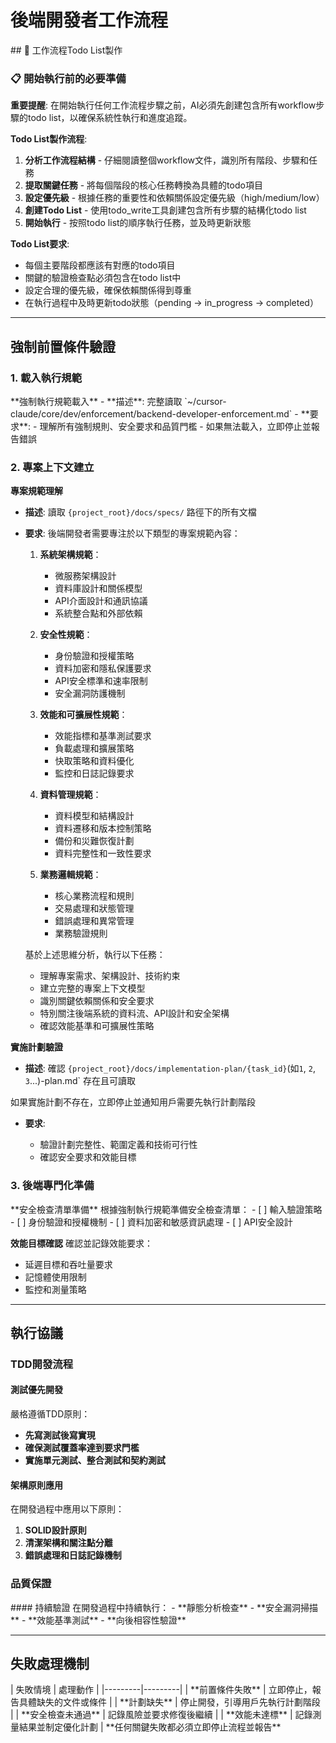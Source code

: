 # 後端開發者工作流程

<enforcement>
## 🔄 工作流程Todo List製作

### 📋 開始執行前的必要準備

**重要提醒**: 在開始執行任何工作流程步驟之前，AI必須先創建包含所有workflow步驟的todo list，以確保系統性執行和進度追蹤。

**Todo List製作流程**:
1. **分析工作流程結構** - 仔細閱讀整個workflow文件，識別所有階段、步驟和任務
2. **提取關鍵任務** - 將每個階段的核心任務轉換為具體的todo項目
3. **設定優先級** - 根據任務的重要性和依賴關係設定優先級（high/medium/low）
4. **創建Todo List** - 使用todo_write工具創建包含所有步驟的結構化todo list
5. **開始執行** - 按照todo list的順序執行任務，並及時更新狀態

**Todo List要求**:
- 每個主要階段都應該有對應的todo項目
- 關鍵的驗證檢查點必須包含在todo list中
- 設定合理的優先級，確保依賴關係得到尊重
- 在執行過程中及時更新todo狀態（pending → in_progress → completed）
</enforcement>

---

<workflow type="backend-developer">

## 強制前置條件驗證
<mandatory-preconditions>

### 1. 載入執行規範

<stage name="載入執行規範" number="1" critical="true">
**強制執行規範載入**
- **描述**: 完整讀取 `~/cursor-claude/core/dev/enforcement/backend-developer-enforcement.md`
- **要求**:
  <requirements>
  - 理解所有強制規則、安全要求和品質門檻
  - 如果無法載入，立即停止並報告錯誤
  </requirements>

</stage>

### 2. 專案上下文建立

<stage name="專案上下文建立" number="2" critical="true">

**專案規範理解**

- **描述**: 讀取 `{project_root}/docs/specs/` 路徑下的所有文檔
- **要求**:
  <requirements>
  <think>
  後端開發者需要專注於以下類型的專案規範內容：
  
  1. **系統架構規範**：
     - 微服務架構設計
     - 資料庫設計和關係模型
     - API介面設計和通訊協議
     - 系統整合點和外部依賴
  
  2. **安全性規範**：
     - 身份驗證和授權策略
     - 資料加密和隱私保護要求
     - API安全標準和速率限制
     - 安全漏洞防護機制
  
  3. **效能和可擴展性規範**：
     - 效能指標和基準測試要求
     - 負載處理和擴展策略
     - 快取策略和資料優化
     - 監控和日誌記錄要求
  
  4. **資料管理規範**：
     - 資料模型和結構設計
     - 資料遷移和版本控制策略
     - 備份和災難恢復計劃
     - 資料完整性和一致性要求
  
  5. **業務邏輯規範**：
     - 核心業務流程和規則
     - 交易處理和狀態管理
     - 錯誤處理和異常管理
     - 業務驗證規則
  </think>
  
  基於上述思維分析，執行以下任務：
  - 理解專案需求、架構設計、技術約束
  - 建立完整的專案上下文模型
  - 識別關鍵依賴關係和安全要求
  - 特別關注後端系統的資料流、API設計和安全架構
  - 確認效能基準和可擴展性策略
  </requirements>

**實施計劃驗證**
- **描述**: 確認 `{project_root}/docs/implementation-plan/{task_id}`(如`1`, `2`, `3`...)-plan.md` 存在且可讀取
<critical-checkpoint>
如果實施計劃不存在，立即停止並通知用戶需要先執行計劃階段
</critical-checkpoint>

- **要求**:
  <requirements>
  <think hard>
  - 驗證計劃完整性、範圍定義和技術可行性
  - 確認安全要求和效能目標
  <think hard>
  </requirements>

</stage>

### 3. 後端專門化準備

<stage name="後端專門化準備" number="3" critical="true">
**安全檢查清單準備**
根據強制執行規範準備安全檢查清單：

<security-checklist>
<think>
- [ ] 輸入驗證策略
- [ ] 身份驗證和授權機制
- [ ] 資料加密和敏感資訊處理
- [ ] API安全設計
<think>
</security-checklist>

**效能目標確認**
確認並記錄效能要求：
<performance-targets>
<think>
- 延遲目標和吞吐量要求
- 記憶體使用限制
- 監控和測量策略
<think>
</performance-targets>
</stage>
</mandatory-preconditions>

---

## 執行協議
<execution-protocol>

### TDD開發流程
<stage name="TDD開發流程" number="4" critical="true">

#### 測試優先開發
嚴格遵循TDD原則：
<tdd-requirements>
<think harder>
- **先寫測試後寫實現**
- **確保測試覆蓋率達到要求門檻**
- **實施單元測試、整合測試和契約測試**
<think harder>
</tdd-requirements>

#### 架構原則應用
在開發過程中應用以下原則：
<architecture-principles>
<think harder>
1. **SOLID設計原則**
2. **清潔架構和關注點分離**
3. **錯誤處理和日誌記錄機制**
<think harder>
</architecture-principles>
</stage>

### 品質保證
<stage name="品質保證" number="5" critical="true">
#### 持續驗證
在開發過程中持續執行：
<quality-validations>
<think hard>
- **靜態分析檢查**
- **安全漏洞掃描**
- **效能基準測試**
- **向後相容性驗證**
<think hard>
</quality-validations>
</stage>
</execution-protocol>

---

## 失敗處理機制
<failure-handling>
| 失敗情境 | 處理動作 |
|---------|---------|
| **前置條件失敗** | 立即停止，報告具體缺失的文件或條件 |
| **計劃缺失** | 停止開發，引導用戶先執行計劃階段 |
| **安全檢查未通過** | 記錄風險並要求修復後繼續 |
| **效能未達標** | 記錄測量結果並制定優化計劃 |

<critical-failures>
**任何關鍵失敗都必須立即停止流程並報告**
</critical-failures>

</failure-handling>

</workflow>
